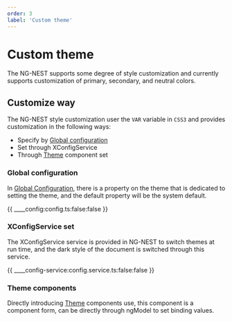 ```yaml
---
order: 3
label: 'Custom theme'
---
```


# Custom theme

The NG-NEST supports some degree of style customization and currently supports customization of primary, secondary, and neutral colors.

## Customize way

The NG-NEST style customization user the `VAR` variable in `CSS3` and provides customization in the following ways:

- Specify by [Global configuration](index/docs/en_US/ui/global-config)
- Set through XConfigService
- Through [Theme](index/docs/en_US/ui/components/theme) component set

### Global configuration

In [Global Configuration](index/docs/en_US/ui/global-config), there is a property on the theme that is dedicated to setting the theme, and the default property will be the system default.

{{ ____config:config.ts:false:false }}

### XConfigService set

The XConfigService service is provided in NG-NEST to switch themes at run time, and the dark style of the document is switched through this service.

{{ ____config-service:config.service.ts:false:false }}

### Theme components

Directly introducing [Theme](index/docs/en_US/ui/components/theme) components use, this component is a component form, can be directly through ngModel to set binding values.
